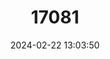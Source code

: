 ---
title: "17081"
category: "Ranacephala hogei"
draft: false
date: 2024-02-22 13:03:50
languages:
  English: ["Hoge’s Toadhead Turtle", "Hoge’s Side-necked Turtle"]
  Portuguese: ["Cágado-de-Hogei"]
---